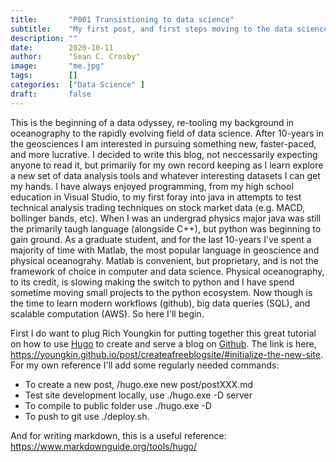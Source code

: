 ```yaml
---
title:       "P001 Transistioning to data science"
subtitle:    "My first post, and first steps moving to the data science field from a decade in geoscience"
description: ""
date:        2020-10-11
author:      "Sean C. Crosby"
image:       "me.jpg"
tags:        []
categories:  ["Data Science" ]
draft:       false
---
```


This is the beginning of a data odyssey, re-tooling my background in oceanography to the rapidly evolving field of data science. After 10-years in the geosciences I am interested in pursuing something new, faster-paced, and more lucrative. I decided to write this blog, not neccessarily expecting anyone to read it, but primarily for my own record keeping as I learn explore a new set of data analysis tools and whatever interesting datasets I can get my hands. I have always enjoyed programming, from my high school education in Visual Studio, to my first foray into java in attempts to test technical analysis trading techniques on stock market data (e.g. MACD, bollinger bands, etc). When I was an undergrad physics major java was still the primarily taugh language (alongside C++), but python was beginning to gain ground. As a graduate student, and for the last 10-years I've spent a majority of time with Matlab, the most popular language in geoscience and physical oceanograhy. Matlab is convenient, but proprietary, and is not the framework of choice in computer and data science. Physical oceanography, to its credit, is slowing making the switch to python and I have spend sometime moving small projects to the python ecosystem. Now though is the time to learn modern workflows (github), big data queries (SQL), and scalable computation (AWS). So here I'll begin.

First I do want to plug Rich Youngkin for putting together this great tutorial on how to use [Hugo](https://gohugo.io/) to create and serve a blog on [Github](https://github.com/). The link is here, https://youngkin.github.io/post/createafreeblogsite/#initialize-the-new-site. For my own reference I'll add some regularly needed commands: 

- To create a new post, /hugo.exe new post/postXXX.md
- Test site development locally, use ./hugo.exe -D server
- To compile to public folder use ./hugo.exe -D
- To push to git use ./deploy.sh. 

And for writing markdown, this is a useful reference: https://www.markdownguide.org/tools/hugo/

